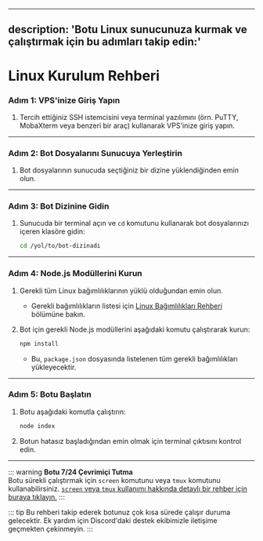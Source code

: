 -----

## description: 'Botu Linux sunucunuza kurmak ve çalıştırmak için bu adımları takip edin:'

# Linux Kurulum Rehberi

### **Adım 1: VPS'inize Giriş Yapın**

1.  Tercih ettiğiniz SSH istemcisini veya terminal yazılımını (örn. PuTTY, MobaXterm veya benzeri bir araç) kullanarak VPS'inize giriş yapın.

-----

### **Adım 2: Bot Dosyalarını Sunucuya Yerleştirin**

1.  Bot dosyalarının sunucuda seçtiğiniz bir dizine yüklendiğinden emin olun.

-----

### **Adım 3: Bot Dizinine Gidin**

1.  Sunucuda bir terminal açın ve `cd` komutunu kullanarak bot dosyalarınızı içeren klasöre gidin:

    ```bash
    cd /yol/to/bot-dizinadi
    ```

-----

### **Adım 4: Node.js Modüllerini Kurun**

1.  Gerekli tüm Linux bağımlılıklarının yüklü olduğundan emin olun.

      * Gerekli bağımlılıkların listesi için [Linux Bağımlılıkları Rehberi](https://www.google.com/search?q=requirements) bölümüne bakın.

2.  Bot için gerekli Node.js modüllerini aşağıdaki komutu çalıştırarak kurun:

    ```bash
    npm install
    ```

      * Bu, `package.json` dosyasında listelenen tüm gerekli bağımlılıkları yükleyecektir.

-----

### **Adım 5: Botu Başlatın**

1.  Botu aşağıdaki komutla çalıştırın:

    ```bash
    node index
    ```

2.  Botun hatasız başladığından emin olmak için terminal çıktısını kontrol edin.

-----
::: warning
**Botu 7/24 Çevrimiçi Tutma** <br>
Botu sürekli çalıştırmak için `screen` komutunu veya `tmux` komutunu kullanabilirsiniz. [`screen` veya `tmux` kullanımı hakkında detaylı bir rehber için buraya tıklayın.](https://www.google.com/search?q=../frequently-asked-questions/keep-your-node.js-application-running-24-7)
:::

::: tip
Bu rehberi takip ederek botunuz çok kısa sürede çalışır duruma gelecektir. Ek yardım için Discord'daki destek ekibimizle iletişime geçmekten çekinmeyin.
:::
